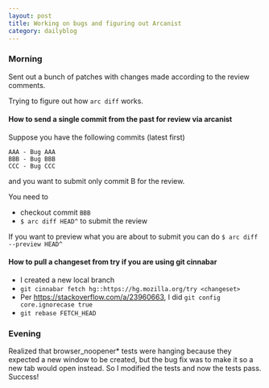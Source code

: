 ```yaml
---
layout: post
title: Working on bugs and figuring out Arcanist
category: dailyblog
---
```

### Morning
Sent out a bunch of patches with changes made according to the review comments.

Trying to figure out how `arc diff` works.

#### How to send a single commit from the past for review via arcanist
Suppose you have the following commits (latest first)
```
AAA - Bug AAA
BBB - Bug BBB
CCC - Bug CCC
```
and you want to submit only commit B for the review.

You need to
- checkout commit `BBB`
- `$ arc diff HEAD^` to submit the review

If you want to preview what you are about to submit you can do `$ arc diff --preview HEAD^`

#### How to pull a changeset from try if you are using git cinnabar
- I created a new local branch
- `git cinnabar fetch hg::https://hg.mozilla.org/try <changeset>`
- Per https://stackoverflow.com/a/23960663, I did
`git config core.ignorecase true`
- `git rebase FETCH_HEAD`

### Evening
Realized that browser_noopener* tests were hanging because they expected a new window to be created, but the bug fix was to make it so a new tab would open instead. So I modified the tests and now the tests pass. Success!
